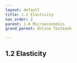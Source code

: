 ```yaml
---
layout: default
title: 1.2 Elasticity
nav_order: 2
parent: 1.0 Microeconomics
grand_parent: Online Textbook

---
```


## 1.2 Elasticity

